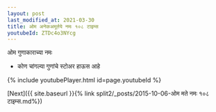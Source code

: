 ```yaml
---
layout: post
last_modified_at: 2021-03-30
title: ओम अनेकअमूर्तये नमः १०८ टाइम्स
youtubeId: ZTDc4o3NYcg
---
```

 
 
 ओम गुणाकाराच्या नमः  
 
 -  कोण चांगल्या गुणांचे स्टोअर हाऊस आहे 
 
  
 
  
 
 
 
 
 
 


{% include youtubePlayer.html id=page.youtubeId %}
 
[Next]({{ site.baseurl }}{% link  split2/_posts/2015-10-06-ओम मते नमः १०८ टाइम्स.md%})
 
